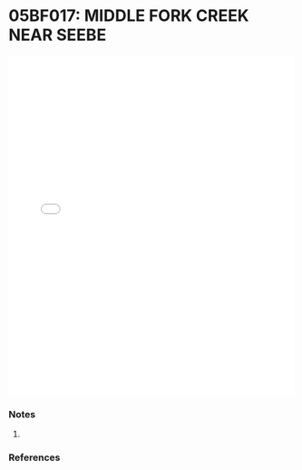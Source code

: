 # 05BF017: MIDDLE FORK CREEK NEAR SEEBE

<iframe src="/distribution_estimation/_static/stations/05BF017_fdc.html" width="100%" height="600" frameborder="0"></iframe>

### Notes
1. 

### References

